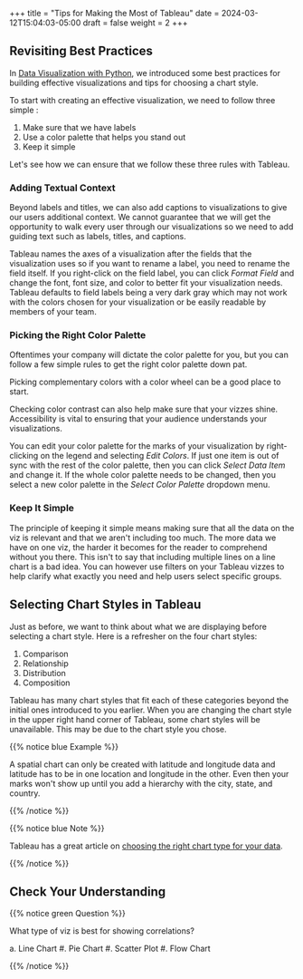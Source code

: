 +++
title = "Tips for Making the Most of Tableau"
date = 2024-03-12T15:04:03-05:00
draft = false
weight = 2
+++

## Revisiting Best Practices

In [Data Visualization with Python](https://education.launchcode.org/data-analysis-curriculum/data-visualization/index.html), we introduced some best practices for building effective visualizations and tips for choosing a chart style. 

To start with creating an effective visualization, we need to follow three simple :

1. Make sure that we have labels
1. Use a color palette that helps you stand out
1. Keep it simple

Let's see how we can ensure that we follow these three rules with Tableau.

### Adding Textual Context 

Beyond labels and titles, we can also add captions to visualizations to give our users additional context. We cannot guarantee that we will get the opportunity to walk every user through our visualizations so we need to add guiding text such as labels, titles, and captions.

Tableau names the axes of a visualization after the fields that the visualization uses so if you want to rename a label, you need to rename the field itself. If you right-click on the field label, you can click *Format Field* and change the font, font size, and color to better fit your visualization needs. Tableau defaults to field labels being a very dark gray which may not work with the colors chosen for your visualization or be easily readable by members of your team. 

### Picking the Right Color Palette

Oftentimes your company will dictate the color palette for you, but you can follow a few simple rules to get the right color palette down pat.

Picking complementary colors with a color wheel can be a good place to start.

Checking color contrast can also help make sure that your vizzes shine. Accessibility is vital to ensuring that your audience understands your visualizations.

You can edit your color palette for the marks of your visualization by right-clicking on the legend and selecting *Edit Colors*. If just one item is out of sync with the rest of the color palette, then you can click *Select Data Item* and change it. If the whole color palette needs to be changed, then you select a new color palette in the *Select Color Palette* dropdown menu.

### Keep It Simple

The principle of keeping it simple means making sure that all the data on the viz is relevant and that we aren't including too much. The more data we have on one viz, the harder it becomes for the reader to comprehend without you there. This isn't to say that including multiple lines on a line chart is a bad idea. You can however use filters on your Tableau vizzes to help clarify what exactly you need and help users select specific groups.

## Selecting Chart Styles in Tableau

Just as before, we want to think about what we are displaying before selecting a chart style. Here is a refresher on the four chart styles:

1. Comparison
1. Relationship
1. Distribution
1. Composition

Tableau has many chart styles that fit each of these categories beyond the initial ones introduced to you earlier. When you are changing the chart style in the upper right hand corner of Tableau, some chart styles will be unavailable. This may be due to the chart style you chose.

{{% notice blue Example %}}

A spatial chart can only be created with latitude and longitude data and latitude has to be in one location and longitude in the other. Even then your marks won't show up until you add a hierarchy with the city, state, and country.

{{% /notice %}}

{{% notice blue Note %}}

Tableau has a great article on [choosing the right chart type for your data](https://help.tableau.com/current/pro/desktop/en-us/what_chart_example.htm).

{{% /notice %}}

## Check Your Understanding

{{% notice green Question %}}

   What type of viz is best for showing correlations?
   
   a. Line Chart
   #. Pie Chart
   #. Scatter Plot 
   #. Flow Chart 

{{% /notice %}}